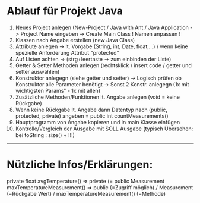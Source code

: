 # Ablauf für Projekt Java

1. Neues Project anlegen (New-Project / Java with Ant / Java Application -> Project Name eingeben -> Create Main Class ! Namen anpassen !
2. Klassen nach Angabe erstellen (new Java Class)
3. Attribute anlegen -> lt. Vorgabe (String, int, Date, float,...) / wenn keine spezielle Anforderung Attribut "protected"
4. Auf Listen achten -> (strg+leertaste -> zum einbinden der Liste)
5. Getter & Setter Methoden anlegen (rechtsklick / insert code / getter und setter auswählen)
6. Konstruktor anlegegn (siehe getter und setter) -> Logisch prüfen ob Konstruktor alle Parameter benötigt -> Sonst 2 Konstr. anlegegn (1x mit wichtigsten Params" - 1x mit allen)
7. Zusätzliche Methoden/Funktionen lt. Angabe anlegen (void = keine Rückgabe)
8. Wenn keine Rückgabe lt. Angabe dann Datentyp nach (public, protected, private) angeben = public int countMeasurements()
9. Hauptprogramm von Angabe kopieren und in main Klasse einfügen
10. Kontrolle/Vergleich der Ausgabe mit SOLL Ausgabe (typisch Übersehen: bei toString : size() + !!!)

---

# Nützliche Infos/Erklärungen:

private float avgTemperature() => private (=
public Measurement maxTemperatureMeasurement() => public (=Zugriff möglich) / Measurement (=Rückgabe Wert) / maxTemperatureMeasurement() (=Methode)
